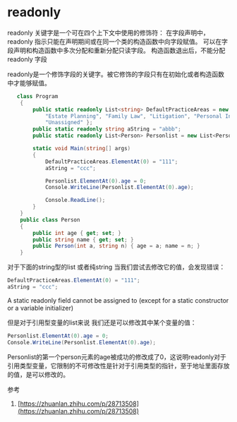 # readonly

readonly 关键字是一个可在四个上下文中使用的修饰符： 在字段声明中， readonly 指示只能在声明期间或在同一个类的构造函数中向字段赋值。 可以在字段声明和构造函数中多次分配和重新分配只读字段。 构造函数退出后，不能分配 readonly 字段

readonly是一个修饰字段的关键字。被它修饰的字段只有在初始化或者构造函数中才能够赋值。

```csharp
   class Program
    {
        public static readonly List<string> DefaultPracticeAreas = new List<string>() { "Criminal Law",
            "Estate Planning", "Family Law", "Litigation", "Personal Injury", "Real Estate", "Transactional",
            "Unassigned" };
        public static readonly string aString = "abbb";
        public static readonly List<Person> Personlist = new List<Person>() { new Person(1, "aaa"), new Person(2, "bbb") };

        static void Main(string[] args)
        {
            DefaultPracticeAreas.ElementAt(0) = "111";
            aString = "ccc";

            Personlist.ElementAt(0).age = 0;
            Console.WriteLine(Personlist.ElementAt(0).age);

            Console.ReadLine();
        }
    }
    public class Person
    {
        public int age { get; set; }
        public string name { get; set; }
        public Person(int a, string n) { age = a; name = n; }
    }
```

对于下面的string型的list 或者纯string 当我们尝试去修改它的值，会发现错误：

```csharp
DefaultPracticeAreas.ElementAt(0) = "111";
aString = "ccc";
```

A static readonly field cannot be assigned to (except for a static constructor or a variable initializer)

但是对于引用型变量的list来说 我们还是可以修改其中某个变量的值：

```csharp
Personlist.ElementAt(0).age = 0;
Console.WriteLine(Personlist.ElementAt(0).age);
```

Personlist的第一个person元素的age被成功的修改成了0，这说明readonly对于引用类型变量，它限制的不可修改性是针对于引用类型的指针，至于地址里面存放的值，是可以修改的。

参考

1. [https://zhuanlan.zhihu.com/p/28713508](https://zhuanlan.zhihu.com/p/28713508)
